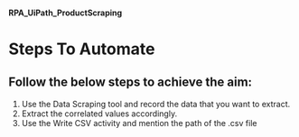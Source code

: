 #### RPA_UiPath_ProductScraping

Steps To Automate
==========================

Follow the below steps to achieve the aim:
---------------

1. Use the Data Scraping tool and record the data that you want to extract.
2. Extract the correlated values accordingly.
3. Use the Write CSV activity and mention the path of the .csv file
